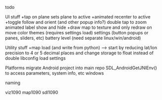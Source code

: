 todo




UI stuff
	+tap on plane sets plane to active
	+animated recenter to active
	+toggle follow and orient (and other popup info?)
double tap to zoom
animated label show and hide
	+draw map to texture and only redraw on move
color themes (requires settings load)
settings (button popups or panes, sliders, etc)
battery level (need separate linux/win/android)


Utility stuff
	+map load (and write from python) --> start by reducing lat/lon precision to 4 or 5 decimal places and change storage to float instead of double
libconfig load settings

Platforms
migrate Android project into main repo
SDL_AndroidGetJNIEnv() to access parameters, system info, etc
windows







naming

viz1090
map1090
sdl1090